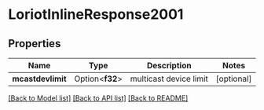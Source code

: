 # LoriotInlineResponse2001

## Properties

Name | Type | Description | Notes
------------ | ------------- | ------------- | -------------
**mcastdevlimit** | Option<**f32**> | multicast device limit | [optional]

[[Back to Model list]](../README.md#documentation-for-models) [[Back to API list]](../README.md#documentation-for-api-endpoints) [[Back to README]](../README.md)


